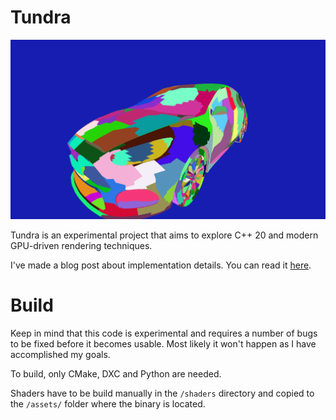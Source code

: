# Tundra 

![Screenshot](/docs/screenshot.png?raw=true "Screenshot")

Tundra is an experimental project that aims to explore C++ 20 and modern GPU-driven rendering techniques.

I've made a blog post about implementation details. You can read it [here](https://2aecfff4.github.io/posts/tundra-behing-the-scenes/).

# Build
Keep in mind that this code is experimental and requires a number of bugs to be fixed before it becomes usable. Most likely it won't happen as I have accomplished my goals.

To build, only CMake, DXC and Python are needed. 

Shaders have to be build manually in the `/shaders` directory and copied to the `/assets/` folder where the binary is located.

    
